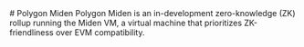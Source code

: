 <div class="flex-figure" markdown="1">
<div class="flex-figure-left" markdown="1">
# Polygon Miden
Polygon Miden is an in-development zero-knowledge (ZK) rollup running the Miden VM, a virtual machine that prioritizes ZK-friendliness over EVM compatibility.
</div>
<div class="flex-figure-right">
<img src="../../img/miden/miden.svg" class="figure figure-right" alt="" />
</div>
</div>
